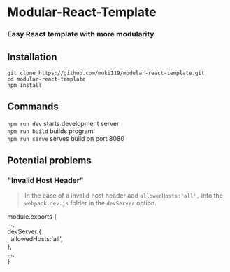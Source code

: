 # Modular-React-Template

### Easy React template with more modularity 

## Installation 
`git clone https://github.com/muki119/modular-react-template.git`<br />
`cd modular-react-template`<br />
`npm install`

## Commands

`npm run dev` starts development server<br />
`npm run build` builds program<br />
`npm run serve` serves build on port 8080

## Potential problems 
### "Invalid Host Header"
>In the case of a invalid host header add `allowedHosts:'all',` into the `webpack.dev.js` folder in the `devServer` option.

module.exports { <br />
...,<br />
devServer:{<br />
 &nbsp; allowedHosts:'all',<br />
},<br />
...,<br />
}<br />
